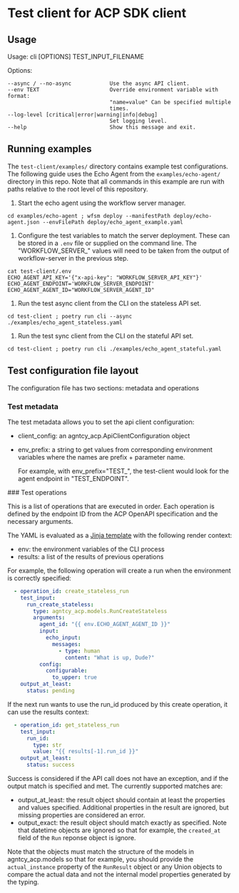 # Test client for ACP SDK client

## Usage

Usage: cli [OPTIONS] TEST_INPUT_FILENAME

Options:

    --async / --no-async            Use the async API client.
    --env TEXT                      Override environment variable with format:
                                    "name=value" Can be specified multiple
                                    times.
    --log-level [critical|error|warning|info|debug]
                                    Set logging level.
    --help                          Show this message and exit.

## Running examples

The `test-client/examples/` directory contains example test 
configurations. The following guide uses the Echo
Agent from the `examples/echo-agent/` directory in this repo. Note
that all commands in this example are run with paths relative to the 
root level of this repository.

  1. Start the echo agent using the workflow server 
  manager.

  ```
  cd examples/echo-agent ; wfsm deploy --manifestPath deploy/echo-agent.json --envFilePath deploy/echo_agent_example.yaml
  ```

  1. Configure the test variables to match the server
  deployment. These can be stored in a `.env` file or
  supplied on the command line. The "WORKFLOW_SERVER_" values 
  will need to be taken from the output of workflow-server in the 
  previous step.

  ```
  cat test-client/.env 
  ECHO_AGENT_API_KEY='{"x-api-key": "WORKFLOW_SERVER_API_KEY"}'
  ECHO_AGENT_ENDPOINT='WORKFLOW_SERVER_ENDPOINT'
  ECHO_AGENT_AGENT_ID="WORKFLOW_SERVER_AGENT_ID"
  ```

  1. Run the test async client from the CLI on the stateless API set.

  ```
  cd test-client ; poetry run cli --async ./examples/echo_agent_stateless.yaml
  ```

  1. Run the test sync client from the CLI on the stateful API set.

  ```
  cd test-client ; poetry run cli ./examples/echo_agent_stateful.yaml
  ```

## Test configuration file layout

The configuration file has two sections: metadata and operations

### Test metadata

The test metadata allows you to set the api client configuration:

  * client_config: an agntcy_acp.ApiClientConfiguration object
  * env_prefix: a string to get values from corresponding environment 
  variables where the names are prefix + parameter name.

    For example, with env_prefix="TEST_", the test-client would look
    for the agent endpoint in "TEST_ENDPOINT".


### Test operations

This is a list of operations that are executed in order. Each
operation is defined by the endpoint ID from the ACP OpenAPI 
specification and the necessary arguments.

The YAML is evaluated as a [Jinja template](https://jinja.palletsprojects.com/en/stable/) with the following render
context:

  * env: the environment variables of the CLI process
  * results: a list of the results of previous operations

For example, the following operation will create a run when the
environment is correctly specified:

```yaml
  - operation_id: create_stateless_run
    test_input:
      run_create_stateless:
        type: agntcy_acp.models.RunCreateStateless
        arguments:
          agent_id: "{{ env.ECHO_AGENT_AGENT_ID }}"
          input:
            echo_input:
              messages:
                - type: human
                  content: "What is up, Dude?"
          config:
            configurable:
              to_upper: true
    output_at_least:
      status: pending
```

If the next run wants to use the run_id produced by this create operation,
it can use the results context:

```yaml
  - operation_id: get_stateless_run
    test_input:
      run_id:
        type: str
        value: "{{ results[-1].run_id }}"
    output_at_least:
      status: success
```

Success is considered if the API call does not have an exception, and if 
the output match is specified and met. The currently supported matches are:

  * output_at_least: the result object should contain at least the properties
  and values specified. Additional properties in the result are ignored, but
  missing properties are considered an error.
  * output_exact: the result object should match exactly as specified. Note
  that datetime objects are ignored so that for example, the `created_at` field
  of the `Run` reponse object is ignore.

Note that the objects must match the structure of the models in agntcy_acp.models
so that for example, you should provide the `actual_instance` property of the
`RunResult` object or any Union objects to compare the actual data and not the
internal model properties generated by the typing.
